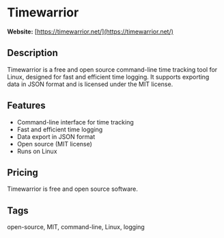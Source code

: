 # Timewarrior

**Website:** [https://timewarrior.net/](https://timewarrior.net/)

## Description
Timewarrior is a free and open source command-line time tracking tool for Linux, designed for fast and efficient time logging. It supports exporting data in JSON format and is licensed under the MIT license.

## Features
- Command-line interface for time tracking
- Fast and efficient time logging
- Data export in JSON format
- Open source (MIT license)
- Runs on Linux

## Pricing
Timewarrior is free and open source software.

## Tags
open-source, MIT, command-line, Linux, logging